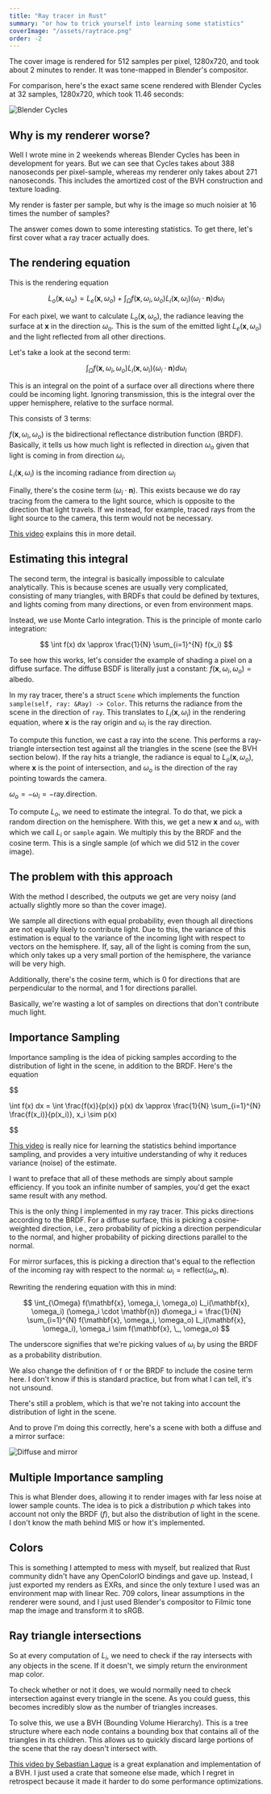 ```yaml
---
title: "Ray tracer in Rust"
summary: "or how to trick yourself into learning some statistics"
coverImage: "/assets/raytrace.png"
order: -2
---
```


The cover image is rendered for 512 samples per pixel, 1280x720, and took about 2 minutes to render.
It was tone-mapped in Blender's compositor.

For comparison, here's the exact same scene rendered with Blender Cycles at 32 samples, 1280x720, 
which took 11.46 seconds:

![Blender Cycles](/assets/raytrace-cycles.png)

## Why is my renderer worse?

Well I wrote mine in 2 weekends whereas Blender Cycles has been in development for years. But we can
see that Cycles takes about 388 nanoseconds per pixel-sample, whereas my renderer only takes about
271 nanoseconds. This includes the amortized cost of the BVH construction and texture loading.

My render is faster per sample, but why is the image so much noisier at 16 times the number of
samples?

The answer comes down to some interesting statistics. To get there, let's first cover what a
ray tracer actually does.

## The rendering equation

This is the rendering equation

$$
L_o(\mathbf{x}, \omega_o) = L_e(\mathbf{x}, \omega_o) + \int_{\Omega} f(\mathbf{x}, \omega_i, \omega_o) L_i(\mathbf{x}, \omega_i) (\omega_i \cdot \mathbf{n}) d\omega_i
$$

For each pixel, we want to calculate $L_o(\mathbf{x}, \omega_o)$, the radiance leaving the surface
at $\mathbf{x}$ in the direction $\omega_o$. This is the sum of the emitted light $L_e(\mathbf{x}, \omega_o)$
and the light reflected from all other directions.

Let's take a look at the second term:

$$
\int_{\Omega} f(\mathbf{x}, \omega_i, \omega_o) L_i(\mathbf{x}, \omega_i) (\omega_i \cdot \mathbf{n}) d\omega_i
$$

This is an integral on the point of a surface over all directions where there could be incoming
light. Ignoring transmission, this is the integral over the upper hemisphere, relative to the
surface normal.

This consists of 3 terms:

$f(\mathbf{x}, \omega_i, \omega_o)$ is the bidirectional reflectance distribution function (BRDF).
Basically, it tells us how much light is reflected in direction $\omega_o$ given that light is
coming in from direction $\omega_i$.

$L_i(\mathbf{x}, \omega_i)$ is the incoming radiance from direction $\omega_i$

Finally, there's the cosine term $(\omega_i \cdot \mathbf{n})$. This exists because we do
ray tracing from the camera to the light source, which is opposite to the direction that light
travels. If we instead, for example, traced rays from the light source to the camera, this term
would not be necessary.

[This video](https://www.youtube.com/watch?v=gsZiJeaMO48) explains this in more detail.

## Estimating this integral

The second term, the integral is basically impossible to calculate analytically. This is because
scenes are usually very complicated, consisting of many triangles, with BRDFs that could be defined
by textures, and lights coming from many directions, or even from environment maps.

Instead, we use Monte Carlo integration. This is the principle of monte carlo integration:

$$
\int f(x) dx \approx \frac{1}{N} \sum_{i=1}^{N} f(x_i)
$$

To see how this works, let's consider the example of shading a pixel on a diffuse surface. The
diffuse BSDF is literally just a constant: $f(\mathbf{x}, \omega_i, \omega_o) = \text{albedo}$.

In my ray tracer, there's a struct `Scene` which implements the function
`sample(self, ray: &Ray) -> Color`. This returns the radiance from the scene in the direction of
`ray`. This translates to $L_i(\mathbf{x}, \omega_i)$ in the rendering equation, where $\mathbf{x}$
is the ray origin and $\omega_i$ is the ray direction.

To compute this function, we cast a ray into the scene. This performs a ray-triangle intersection
test against all the triangles in the scene (see the BVH section below). If the ray hits a triangle,
the radiance is equal to $L_o(\mathbf{x}, \omega_o)$, where $\mathbf{x}$ is the point of
intersection, and $\omega_o$ is the direction of the ray pointing towards the camera. 

$\omega_o = -\omega_i = -\text{ray.direction}$.

To compute $L_o$, we need to estimate the integral. To do that, we pick a random direction on the
hemisphere. With this, we get a new $\mathbf{x}$ and $\omega_i$, with which we call $L_i$ or `sample`
again. We multiply this by the BRDF and the cosine term. This is a single sample (of which we did
512 in the cover image).

## The problem with this approach

With the method I described, the outputs we get are very noisy (and actually slightly more so than
the cover image).

We sample all directions with equal probability, even though all directions are not equally likely
to contribute light. Due to this, the variance of this estimation is equal to the variance of the
incoming light with respect to vectors on the hemisphere. If, say, all of the light is coming from
the sun, which only takes up a very small portion of the hemisphere, the variance will be very high.

Additionally, there's the cosine term, which is 0 for directions that are perpendicular to the
normal, and 1 for directions parallel.

Basically, we're wasting a lot of samples on directions that don't contribute much light.

## Importance Sampling

Importance sampling is the idea of picking samples according to the distribution of light in the
scene, in addition to the BRDF. Here's the equation

$$

\int f(x) dx = \int \frac{f(x)}{p(x)} p(x) dx \approx \frac{1}{N} \sum_{i=1}^{N} \frac{f(x_i)}{p(x_i)}, x_i \sim p(x)

$$

[This video](https://www.youtube.com/watch?v=C3p2wI4RAi8) is really nice for learning the statistics
behind importance sampling, and provides a very intuitive understanding of why it reduces variance
(noise) of the estimate.

I want to preface that all of these methods are simply about sample efficiency. If you took an
infinite number of samples, you'd get the exact same result with any method.

This is the only thing I implemented in my ray tracer. This picks directions
according to the BRDF. For a diffuse surface, this is picking a cosine-weighted direction, i.e.,
zero probability of picking a direction perpendicular to the normal, and higher probability of
picking directions parallel to the normal.

For mirror surfaces, this is picking a direction that's equal to the reflection of the incoming ray
with respect to the normal: $\omega_i = \text{reflect}(\omega_o, \mathbf{n})$.

Rewriting the rendering equation with this in mind:

$$
\int_{\Omega} f(\mathbf{x}, \omega_i, \omega_o) L_i(\mathbf{x}, \omega_i) (\omega_i \cdot \mathbf{n}) d\omega_i = \frac{1}{N} \sum_{i=1}^{N} f(\mathbf{x}, \omega_i, \omega_o) L_i(\mathbf{x}, \omega_i), \omega_i \sim f(\mathbf{x}, \_, \omega_o)
$$

The underscore signifies that we're picking values of $\omega_i$ by using the BRDF as a probability
distribution.

We also change the definition of `f` or the BRDF to include the cosine term here. I don't know if
this is standard practice, but from what I can tell, it's not unsound.

There's still a problem, which is that we're not taking into account the distribution of light in
the scene.

And to prove I'm doing this correctly, here's a scene with both a diffuse and a mirror surface:

![Diffuse and mirror](/assets/raytrace-mixed.png)

## Multiple Importance sampling

This is what Blender does, allowing it to render images with far less noise at lower sample counts.
The idea is to pick a distribution $p$ which takes into account not only the BRDF ($f$), but also
the distribution of light in the scene. I don't know the math behind MIS or how it's
implemented.

## Colors

This is something I attempted to mess with myself, but realized that Rust community didn't have any 
OpenColorIO bindings and gave up. Instead, I just exported my renders as EXRs, and since the
only texture I used was an environment map with linear Rec. 709 colors, linear assumptions
in the renderer were sound, and I just used Blender's compositor to Filmic tone map the image and
transform it to sRGB.

## Ray triangle intersections

So at every computation of $L_i$, we need to check if the ray intersects with any objects in the
scene. If it doesn't, we simply return the environment map color.

To check whether or not it does, we would normally need to check intersection against every triangle
in the scene. As you could guess, this becomes incredibly slow as the number of triangles increases.

To solve this, we use a BVH (Bounding Volume Hierarchy). This is a tree structure where each node
contains a bounding box that contains all of the triangles in its children. This allows us to
quickly discard large portions of the scene that the ray doesn't intersect with.

[This video by Sebastian Lague](https://www.youtube.com/watch?v=C1H4zIiCOaI) is a great explanation
and implementation of a BVH. I just used a crate that someone else made, which I regret in
retrospect because it made it harder to do some performance optimizations.
